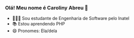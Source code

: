 ### Olá! Meu nome é Caroliny Abreu 🤗

- 👩🏻‍🎓 Sou estudante de Engenharia de Software pelo Inatel
- 📚 Estou aprendendo PHP
- 😄 Pronomes: Ela/dela


</div>
